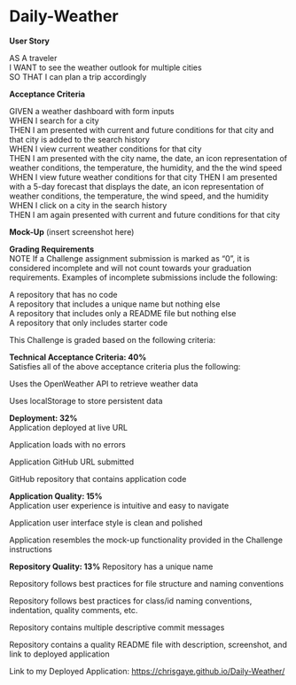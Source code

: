 # Daily-Weather
**User Story**

AS A traveler   
I WANT to see the weather outlook for multiple cities   
SO THAT I can plan a trip accordingly

**Acceptance Criteria**

GIVEN a weather dashboard with form inputs  
WHEN I search for a city    
THEN I am presented with current and future conditions for that city and that city is added to the search history   
WHEN I view current weather conditions for that city    
THEN I am presented with the city name, the date, an icon representation of weather conditions, the temperature, the humidity, and the the wind speed   
WHEN I view future weather conditions for that city 
THEN I am presented with a 5-day forecast that displays the date, an icon representation of weather conditions, the temperature, the wind speed, and the humidity   
WHEN I click on a city in the search history    
THEN I am again presented with current and future conditions for that city  

**Mock-Up** 
(insert screenshot here)

**Grading Requirements**    
NOTE
If a Challenge assignment submission is marked as “0”, it is considered incomplete and will not count towards your graduation requirements. Examples of incomplete submissions include the following:

A repository that has no code   
A repository that includes a unique name but nothing else   
A repository that includes only a README file but nothing else  
A repository that only includes starter code    

This Challenge is graded based on the following criteria:

**Technical Acceptance Criteria: 40%**  
Satisfies all of the above acceptance criteria plus the following:  

Uses the OpenWeather API to retrieve weather data   

Uses localStorage to store persistent data  

**Deployment: 32%**     
Application deployed at live URL    

Application loads with no errors    

Application GitHub URL submitted    

GitHub repository that contains application code    

**Application Quality: 15%**    
Application user experience is intuitive and easy to navigate   

Application user interface style is clean and polished  

Application resembles the mock-up functionality provided in the Challenge instructions  

**Repository Quality: 13%** 
Repository has a unique name    

Repository follows best practices for file structure and naming conventions 

Repository follows best practices for class/id naming conventions, indentation, quality comments, etc.  

Repository contains multiple descriptive commit messages    

Repository contains a quality README file with description, screenshot, and link to deployed application

Link to my Deployed Application: https://chrisgaye.github.io/Daily-Weather/
